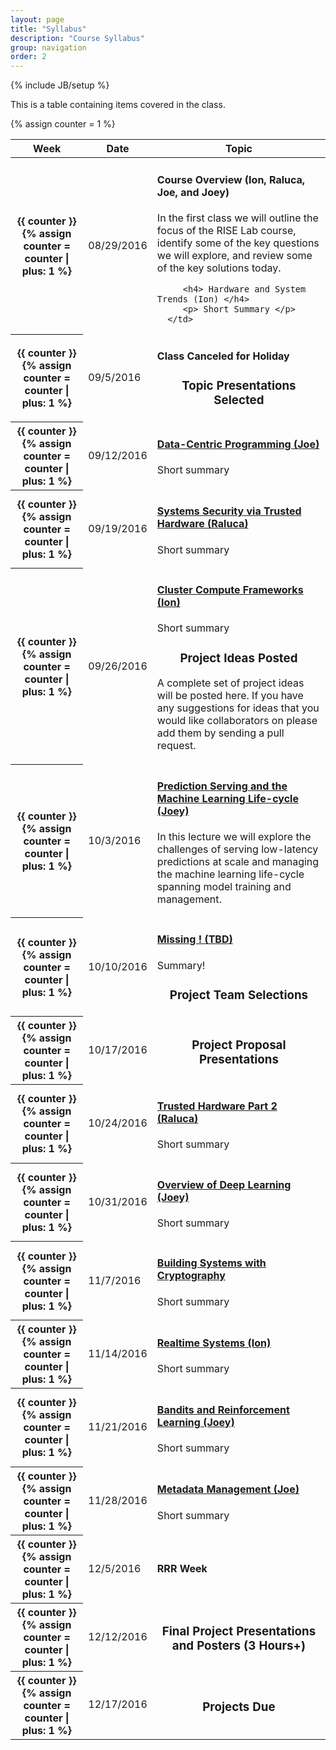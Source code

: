 ```yaml
---
layout: page
title: "Syllabus"
description: "Course Syllabus"
group: navigation
order: 2
---
```

{% include JB/setup %}

This is a table containing items covered in the class.

{% assign counter = 1 %}

<table class="table table-striped">
   <colgroup>
      <col class="col-md-1">
      <col class="col-md-2">
      <col class="col-md-9">
   </colgroup>
<thead>
   <tr>
      <th> Week </th>
      <th> Date </th>
      <th> Topic </th>
   </tr>
</thead>
<tbody>
   <tr>
      <th> {{ counter }} {% assign counter = counter | plus: 1 %} </th>
      <td>  08/29/2016 </td>
      <td>
         <h4> Course Overview (Ion, Raluca, Joe, and Joey) </h4>
         <p> In the first class we will outline the focus of the RISE Lab course, identify some of the key questions we will explore, and review some of the key solutions today. </p>

         <h4> Hardware and System Trends (Ion) </h4>
         <p> Short Summary </p>
      </td>
   </tr>
   <tr>
      <th> {{ counter }} {% assign counter = counter | plus: 1 %} </th>
      <td>  09/5/2016 </td>
      <td>
         <h4> Class Canceled for Holiday </h4>
         <center><h3>Topic Presentations Selected</h3></center>
      </td>
   </tr>
   <tr>
      <th> {{ counter }} {% assign counter = counter | plus: 1 %} </th>
      <td>  09/12/2016 </td>
      <td>
         <h4>
            <a href="{{ site.baseurl }}/rendezvous.html">
            Data-Centric Programming (Joe)
            </a>
         </h4>
         <p>
            Short summary
         </p>
      </td>
   </tr>
   <tr>
      <th> {{ counter }} {% assign counter = counter | plus: 1 %} </th>
      <td> 09/19/2016 </td>
      <td>
         <h4>
            <a href="{{ site.baseurl }}/trusted_hardware.html">
            Systems Security via Trusted Hardware (Raluca)
            </a>
         </h4>
         <p>
            Short summary
         </p>
      </td>
   </tr>
   <tr>
      <th> {{ counter }} {% assign counter = counter | plus: 1 %} </th>
      <td> 09/26/2016 </td>
       <td>
         <h4>
            <a href="{{ site.baseurl }}/cluster_compute.html">
            Cluster Compute Frameworks (Ion)
            </a>
         </h4>
         <p>
            Short summary
         </p>
         <center><h3>Project Ideas Posted</h3></center>
         <p>
            A complete set of project ideas will be posted here.  If you have any suggestions for ideas that you would like collaborators on please add them by sending a pull request.
         </p>
      </td>
   </tr>
   <tr>
      <th> {{ counter }} {% assign counter = counter | plus: 1 %} </th>
      <td> 10/3/2016 </td>
      <td> <!-- (Joe is Absent) -->
         <h4>
            <a href="{{ site.baseurl }}/prediction_serving.html">
            Prediction Serving and the Machine Learning Life-cycle (Joey)
            </a>
         </h4>
         <p>
            In this lecture we will explore the challenges of serving low-latency predictions at scale and managing the machine learning life-cycle spanning model training and management.
         </p>
      </td>
   </tr>
   <tr>
      <th> {{ counter }} {% assign counter = counter | plus: 1 %} </th>
      <td> 10/10/2016 </td>
      <td>
         <h4>
            <a href="{{ site.baseurl }}/missing">
            Missing ! (TBD)
            </a>
         </h4>
         <p>
            Summary!
         </p>
         <center><h3>
            Project Team Selections
         </h3></center>
      </td>
   </tr>
   <tr>
      <th> {{ counter }} {% assign counter = counter | plus: 1 %} </th>
      <td> 10/17/2016 </td>
      <td>
         <center><h3> Project Proposal Presentations </h3></center>
      </td>
   </tr>
   <tr>
      <th> {{ counter }} {% assign counter = counter | plus: 1 %} </th>
      <td> 10/24/2016 </td>
      <td> <!-- (Joe is Absent) -->
         <h4>
            <a href="{{ site.baseurl }}/trusted_hardware2.html">
               Trusted Hardware Part 2 (Raluca)
            </a>
         </h4>
         <p>
            Short summary
         </p>
      </td>
   </tr>
   <tr>
      <th> {{ counter }} {% assign counter = counter | plus: 1 %} </th>
      <td> 10/31/2016 </td>
       <td> <!-- (Joe is Absent) -->
         <h4>
            <a href="{{ site.baseurl }}/deep_learning.html">
               Overview of Deep Learning (Joey)
            </a>
         </h4>
         <p>
            Short summary
         </p>
      </td>
   </tr>
   <tr>
      <th> {{ counter }} {% assign counter = counter | plus: 1 %} </th>
      <td> 11/7/2016 </td>
       <td>
         <h4>
            <a href="{{ site.baseurl }}/crypto_systems.html">
               Building Systems with Cryptography
            </a>
         </h4>
         <p>
            Short summary
         </p>
      </td>
   </tr>
   <tr>
      <th> {{ counter }} {% assign counter = counter | plus: 1 %} </th>
      <td> 11/14/2016 </td>
      <td>
         <h4>
            <a href="{{ site.baseurl }}/realtime_systems.html">
               Realtime Systems (Ion)
            </a>
         </h4>
         <p>
            Short summary
         </p>
      </td>
   </tr>
   <tr>
      <th> {{ counter }} {% assign counter = counter | plus: 1 %} </th>
      <td> 11/21/2016 </td>
       <td>
         <h4>
            <a href="{{ site.baseurl }}/bandits_and_rl.html">
               Bandits and Reinforcement Learning (Joey)
            </a>
         </h4>
         <p>
            Short summary
         </p>
      </td>
   </tr>
   <tr>
      <th> {{ counter }} {% assign counter = counter | plus: 1 %} </th>
      <td> 11/28/2016 </td>
      <td>
         <h4>
            <a href="{{ site.baseurl }}/metadata.html">
               Metadata Management (Joe)
            </a>
         </h4>
         <p>
            Short summary
         </p>
      </td>
   </tr>
   <tr>
      <th> {{ counter }} {% assign counter = counter | plus: 1 %} </th>
      <td> 12/5/2016 </td>
      <td>
         <h4>RRR Week</h4>
      </td>
   </tr>
   <tr>
      <th> {{ counter }} {% assign counter = counter | plus: 1 %} </th>
      <td>  12/12/2016 </td>
      <td>
         <center><h3> Final Project Presentations and Posters (3 Hours+) </h3></center>
      </td>
   </tr>
   <tr>
      <th> {{ counter }} {% assign counter = counter | plus: 1 %} </th>
      <td>  12/17/2016 </td>
      <td>
         <center><h3> Projects Due </h3></center>
      </td>
   </tr>

</tbody>
</table>


<!--

A little script to highlight the week that is next

-->
<script type="text/javascript">
var current_date = new Date();
var rows = document.getElementsByTagName("tr");
var finished =  false;
for (var i = 1; i < rows.length && !finished; i++) {
   var r = rows[i];
   var date_text = r.getElementsByTagName("td")[0].textContent;
   var d = new Date(date_text);
   if (current_date < d) {
      finished = true;
      var children = r.childNodes
      children[1].style.background = "red"
   }
}
</script>

